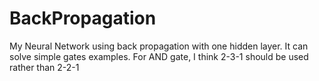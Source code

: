 # BackPropagation
My Neural Network using back propagation with one hidden layer. It can solve simple gates examples.
For AND gate, I think 2-3-1 should be used rather than 2-2-1
